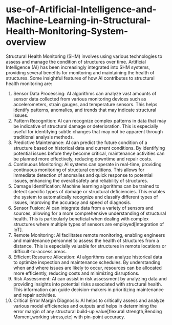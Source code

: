# use-of-Artificial-Intelligence-and-Machine-Learning-in-Structural-Health-Monitoring-System-overview
Structural Health Monitoring (SHM) involves using various technologies to assess and manage the condition of structures over time. Artificial Intelligence (AI) has been increasingly integrated into SHM systems, providing several benefits for monitoring and maintaining the health of structures.
Some insightful features of how AI contributes to structural health monitoring are:
1. Sensor Data Processing: AI algorithms can analyze vast amounts of sensor data collected from various monitoring devices such as accelerometers, strain gauges, and temperature sensors. This helps identify patterns, anomalies, and trends that may indicate structural issues.
2. Pattern Recognition: AI can recognize complex patterns in data that may be indicative of structural damage or deterioration. This is especially useful for identifying subtle changes that may not be apparent through traditional analysis methods.
3. Predictive Maintenance: AI can predict the future condition of a structure based on historical data and current conditions. By identifying potential issues before they become critical, maintenance activities can be planned more effectively, reducing downtime and repair costs.
4. Continuous Monitoring: AI systems can operate in real-time, providing continuous monitoring of structural conditions. This allows for immediate detection of anomalies and quick response to potential issues, enhancing the overall safety and reliability of structures.
5. Damage Identification: Machine learning algorithms can be trained to detect specific types of damage or structural deficiencies. This enables the system to automatically recognize and classify different types of issues, improving the accuracy and speed of diagnosis.
6. Sensor Fusion: AI can integrate data from a variety of sensors and sources, allowing for a more comprehensive understanding of structural health. This is particularly beneficial when dealing with complex structures where multiple types of sensors are employed[Integration of IoT].
7. Remote Monitoring: AI facilitates remote monitoring, enabling engineers and maintenance personnel to assess the health of structures from a distance. This is especially valuable for structures in remote locations or difficult-to-access areas.
8. Efficient Resource Allocation: AI algorithms can analyze historical data to optimize inspection and maintenance schedules. By understanding when and where issues are likely to occur, resources can be allocated more efficiently, reducing costs and minimizing disruptions.
9. Risk Assessment: AI can assist in risk assessment by analyzing data and providing insights into potential risks associated with structural health. This information can guide decision-makers in prioritizing maintenance and repair activities.
10. Critical Error Margin Diagnosis: AI helps to critically assess and analyze various model efficiencies and outputs and helps in determining the error margin of any structural build-up
    value[flexural strength,Bending Moment,working stress,etc] with pin-point accuracy.
